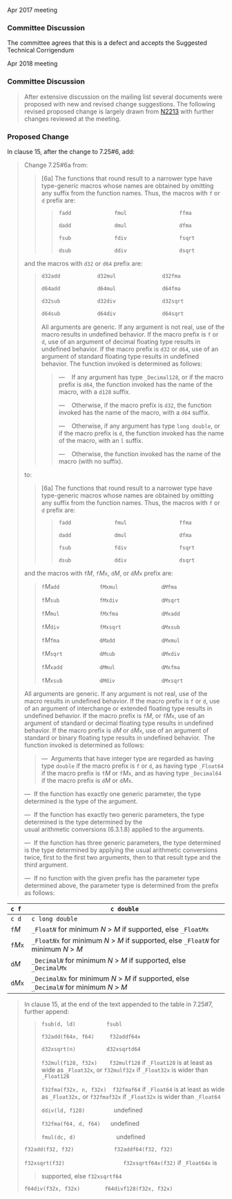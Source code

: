 Apr 2017 meeting

### Committee Discussion

The committee agrees that this is a defect and accepts the Suggested Technical
Corrigendum

Apr 2018 meeting

### Committee Discussion

> After extensive discussion on the mailing list several documents were proposed
> with new and revised change suggestions. The following revised proposed change
> is largely drawn from
> [N2213](https://www.open-std.org/jtc1/sc22/wg14/www/docs/n2213.pdf) with further
> changes reviewed at the meeting.

### Proposed Change

In clause 15, after the change to 7.25#6, add:

> Change 7.25#6a from:
> 
> > \[6a] The functions that round result to a narrower type have type-generic
> > macros whose names are obtained by omitting any suffix from the function names.
> > Thus, the macros with `f` or `d` prefix are:
> > 
> > > ```c
> > > fadd              fmul                 ffma
> > > 
> > > dadd              dmul                 dfma
> > > 
> > > fsub              fdiv                 fsqrt
> > > 
> > > dsub              ddiv                 dsqrt
> > > ```
> 
> and the macros with `d32` or `d64` prefix are:
> 
> > ```c
> > d32add            d32mul               d32fma
> > 
> > d64add            d64mul               d64fma
> > 
> > d32sub            d32div               d32sqrt
> > 
> > d64sub            d64div               d64sqrt
> > ```
> > 
> > All arguments are generic. If any argument is not real, use of the macro results
> > in undefined behavior. If the macro prefix is `f` or `d`, use of an argument of
> > decimal floating type results in undefined behavior. If the macro prefix is
> > `d32` or `d64`, use of an argument of standard floating type results in
> > undefined behavior. The function invoked is determined as follows:
> > 
> > > —    If any argument has type `_Decimal128`, or if the macro prefix is `d64`,
> > > the function invoked has the name of the macro, with a `d128` suffix.
> > > 
> > > —    Otherwise, if the macro prefix is `d32`, the function invoked has the name
> > > of the macro, with a `d64` suffix.
> > > 
> > > —    Otherwise, if any argument has type `long double`, or if the macro prefix
> > > is `d`, the function invoked has the name of the macro, with an `l` suffix.
> > > 
> > > —    Otherwise, the function invoked has the name of the macro (with no suffix).
> 
> to:
> 
> > \[6a] The functions that round result to a narrower type have type-generic
> > macros whose names are obtained by omitting any suffix from the function names.
> > Thus, the macros with `f` or `d` prefix are:
> > 
> > > ```c
> > > fadd              fmul                 ffma
> > > 
> > > dadd              dmul                 dfma
> > > 
> > > fsub              fdiv                 fsqrt
> > > 
> > > dsub              ddiv                 dsqrt
> > > ```
> 
> and the macros with `f`*M*, `f`*M*`x`, `d`*M*, or `d`*M*`x` prefix are:
> 
> > `f`*M*`add             f`*`M`*`xmul              d`*`M`*`fma`
> > 
> > `f`*M*`sub             f`*`M`*`xdiv              d`*`M`*`sqrt`
> > 
> > `f`*M*`mul             f`*`M`*`xfma              d`*`M`*`xadd`
> > 
> > `f`*M*`div             f`*`M`*`xsqrt             d`*`M`*`xsub`
> > 
> > `f`*M*`fma             d`*`M`*`add               d`*`M`*`xmul`
> > 
> > `f`*M*`sqrt            d`*`M`*`sub               d`*`M`*`xdiv`
> > 
> > `f`*M*`xadd            d`*`M`*`mul               d`*`M`*`xfma`
> > 
> > `f`*M*`xsub            d`*`M`*`div               d`*`M`*`xsqrt`
> 
> All arguments are generic. If any argument is not real, use of the macro results
> in undefined behavior. If the macro prefix is `f` or `d`, use of an argument of
> interchange or extended floating type results in undefined behavior. If the
> macro prefix is `f`*M*, or `f`*M*`x`, use of an argument of standard or decimal
> floating type results in undefined behavior. If the macro prefix is `d`*M* or
> `d`*M*`x`, use of an argument of standard or binary floating type results in
> undefined behavior.  The function invoked is determined as follows:
> 
> > —  Arguments that have integer type are regarded as having type `double` if the
> > macro prefix is `f` or `d`, as having type `_Float64` if the macro prefix is
> > `f`*M* or `f`*M*`x`, and as having type `_Decimal64` if the macro prefix is
> > `d`*M* or `d`*M*`x`.
> 
> —  If the function has exactly one generic parameter, the type determined is the
> type of the argument.
> 
> —  If the function has exactly two generic parameters, the type determined
> is the type determined by the usual arithmetic conversions (6.3.1.8) applied to
> the arguments.
> 
> —  If the function has three generic parameters, the type determined is the type
> determined by applying the usual arithmetic conversions twice, first to the
> first two arguments, then to that result type and the third argument.
> 
> —  If no function with the given prefix has the parameter type determined above,
> the parameter type is determined from the prefix as follows:

| ```c f ``` | ```c double ``` |
| --- | --- |
| ```c d ``` | ```c long double ``` |
| `f`*M* | `_Float`*`N`* for minimum *N* \> *M* if supported, else `_Float`*`M`*`x` |
| `f`*M*`x` | `_Float`*`N`*`x` for minimum *N* \> *M* if supported, else `_Float`*`N`* for minimum *N* \> *M* |
| `d`*M* | `_Decimal`*`N`* for minimum *N* \> *M* if supported, else `_Decimal`*`M`*`x` |
| `d`*M*`x` | `_Decimal`*`N`*`x` for minimum *N* \> *M* if supported, else `_Decimal`*`N`* for minimum *N* \> *M* |

> In clause 15, at the end of the text appended to the table in 7.25#7, further
> append:
> 
> > ```c
> > fsub(d, ld)          fsubl
> > 
> > f32add(f64x, f64)     f32addf64x
> > 
> > d32xsqrt(n)          d32xsqrtd64
> > ```
> > 
> > `f32mul(f128, f32x)    f32mulf128` if `_Float128` is at least as wide as
> > `_Float32x`, or `f32mulf32x` if `_Float32x` is wider than `_Float128`
> > 
> > `f32fma(f32x, n, f32x)  f32fmaf64` if `_Float64` is at least as wide as
> > `_Float32x,` or `f32fmaf32x` if `_Float32x` is wider than `_Float64`
> > 
> > `ddiv(ld, f128)`                 undefined
> > 
> > `f32fma(f64, d, f64)`      undefined
> > 
> > `fmul(dc, d)`                        undefined
> 
> ```c
> f32add(f32, f32)             f32addf64(f32, f32)
> ```
> 
> `f32xsqrt(f32)                   f32xsqrtf64x(f32)` if `_Float64x` is
> 
> > supported, else `f32xsqrtf64`
> 
> ```c
> f64div(f32x, f32x)        f64divf128(f32x, f32x)
> ```
